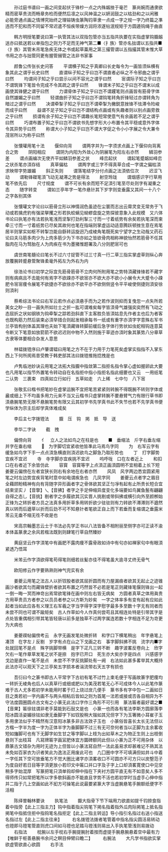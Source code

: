 <!-- { "loadSidebar": true } -->
　　孙过庭书谱曰一画之间变起伏于锋杪一点之内殊衂挫于毫芒　篆尚婉而通隶欲精而密草贵流而畅章务检而便然后凛之以风神温之以妍润鼓之以枯劲和之以闲雅　必能旁通点画之情博究始终之理镕铸虫篆陶钧草隶一点成一字之规一字乃终篇之凖违而不犯和而不同留不常迟遣不恒疾带燥方润将浓遂枮泯规矩于方圆遁钩绳于曲直

　　韩方明授笔要说曰第一执管其法以双指包管亦当五指共执要在实指虚掌钩擫衂送亦曰抵送若以单指包之则力不足而无神气第二■〈扌族〉管亦名拙谓以五指共■〈扌族〉其管末吊笔急疾无体之书或起草藁用之第三撮管谓以五指撮其管末惟大草书用之亦与拙管同更有握管搦管之法非书家事

　　颜鲁公传张长史问答
　　平谓横子知之乎真卿曰长史每令为一画皆须纵横有象其此之谓乎长史曰然
　　直谓纵子知之乎曰岂不谓直者必纵之不令邪曲之谓乎曰然
　　均谓间子知之乎曰尝示以间不容光之谓乎曰然
　　宻谓际子知之乎曰岂不谓筑锋下笔皆令完成不令其疏之谓乎曰然
　　锋谓末子知之乎曰岂不谓末以成画使其锋健之谓乎曰然
　　力谓骨体子知之乎曰岂不谓趯笔则点画皆有筋骨字体自然雄媚之乎曰然
　　轻谓曲折子知之乎曰岂不谓钩笔转角折锋轻过亦谓转角为暗过之谓乎曰然
　　决谓牵掣子知之乎曰岂不谓牵掣为撇鋭意挫锋不怯滞令险峻而成乎曰然
　　益谓不足子知之乎曰岂不谓结构点画或有失趣者则以别点画旁救之乎曰然
　　损谓有余子知之乎曰岂不谓趣长笔短常使意气有余画若不足之谓乎曰然
　　巧谓布置子知之乎曰岂不谓欲书先想字形大小布置令其平穏或意外字体令其异势乎曰然
　　称谓大小子知之乎曰岂不谓大字促之令小小字展之令大兼令茂宻所以为称乎曰然

　　张懐瓘用笔十法
　　偃仰向背
　　谓两字并为一字须求点画上下偃仰向背离合之势
　　阴阳相应
　　谓阴为内阳为外敛心为阴展笔为阳左右亦然
　　鳞羽参差
　　谓点画编次无使齐平如鳞羽参差之状
　　峰峦起伏
　　谓起笔蹙衂如峰峦之状杀笔亦湏存结
　　真草偏枯
　　谓两字或三字不得真草合成一字谓之偏枯湏求映带字势雄媚
　　斜正失则
　　谓落笔结字分付点画之法湏依位次
　　迟涩飞动
　　谓勒锋磔笔湏飞动无凝滞之势是得法
　　射空玲珑
　　谓烟感识字行草用笔不依先后
　　尺寸规度
　　谓不可长有余而短不足湏引笔至尽处则字有凝重之态
　　随字转变
　　谓如兰亭年字一笔作悬针其下岁字则变垂露又其间一十八个之字各别其体

　　张懐瓘文字论曰以筋骨立形以神情润色虽迹在尘寰而志出云霄灵变无常务于飞动或若擒虎豹有强梁拏攫之形若执蛟螭见蚴蟉盘旋之势探彼意象入此规模　又六体书论曰执笔亦有法若执笔浅而坚掣打劲利掣三寸而一寸着纸势有余矣若执笔深而束牵三寸而一寸着纸势已尽矣其故何也笔在指端则掌虚运动适意腾跃顿挫生意在焉笔居半则掌实如枢不转掣岂能自繇转运旋迥乃成棱角笔既死矣宁望字之生动哉又药石论曰夫马筋多肉少为上肉多筋少为下书亦如之皆欲骨肉相称神貌怡然若筋骨不任其脂肉在马为驽胎在人为肉疾在书为墨猪惟题署及八分则肥宻可也

　　虞世南笔髓论曰笔长不过六寸捉管不过三寸真一行二草三指实掌虚草则纵心奔放覆腕转蹙悬管聚锋柔毫外拓左为外右为内

　　徐浩论书曰初学之际宜先筋骨筋骨不立肉何所附用笔之势特湏藏锋锋若不藏字则有病病且不去能何有焉字不欲疎亦不欲宻亦不欲大亦不欲小小展令大大蹙令小疎肥令宻宻痩令展笔不欲捷亦不欲徐亦不欲平亦不欲侧侧竖令平平峻使侧捷则湏安徐则湏利

　　蔡希综法书论曰右军云若作点必湏悬手而为之若作波则抑而复曳忽一点失所若美女之眇一目一画失所如壮士之折一肱可谓难矣每字皆湏骨气雄强奕奕然有飞动之态屈折之状如钢铁为钩牵掣之踪若劲斜直下主客胜负皆湏姑息先作者主也后为者客也既构筋力然后装束必湏举措合则起发相承每书一纸或有重字亦湏字字意殊右军书兰亭皆构别体盖其理也夫始下笔湏藏锋转脚前缓后急字体行势状如虫蛇相钩连意莫令断又下笔意如放箭箭不欲迟迟则中物不入然则施于草迹亦湏时象其篆势八分章草古隶等体要相合杂发人意思

　　林韫拨镫序曰卢肇谓韫曰用笔之方不在于力用于力笔死矣虚掌实指指不入掌东西上下何所阂焉昔受教于韩吏部其法曰拨镫推拖捻拽是也

　　卢隽临池妙诀云用笔之法拓大指擫中指敛第二指拒名指令掌心虚如握卵此大要也凡用笔以指节外置笔令转动自在名指拒中指小指拒名指此细要也又云　一用纸笔　二认势　三裹束　四真如立行如行　五草如走　六上稀　七中匀　八下宻

　　张敬玄曰楷书把笔妙在虚掌运腕不宜把笔苦紧紧则转腕不得既腕不转则字体或麄或细上下不均虽多用力元来不当又云楷书只虚掌转腕不要悬臂气力有限行草书即湏悬腕笔势无限不悬腕笔势有限又云其初学书先学真书此不失节也若不先学真书便学纵体为宗主后却学真体难成矣

　　李后主七字拨镫法
　　擫　压　钩　掲　抵　导　送

　　李华二字诀
　　截　拽

　　偏傍向背
　　亻　立人之法如鸟之在柱是也
　　■　垂缩法　斤字右垂左缩　并字在垂右缩
　　　为字脚切宜紧收他皆凖此马焉鸟字同
　　为　右军云字有缓急如鸟字下手一点点湏急横直则湏迟欲鸟之脚急乃取形势也
　　丁　打字脚势宜疾不宜迟
　　寺　寺字脚亦宜疾挑不宜迟
　　呜呼咙　口在左者近上
　　和扣　口在右者近下余皆仿此
　　容寳　容寳等字上点湏正画湏圆明不宜相着上长下短　姜夔云偏傍在左者宜狭长则右有余地在右者亦然
　　风凤　风字两边悉宜圆紧用笔之时左边势宜疾背笔时意中如电谓疾急也　几凤字同
　　姜夔云点者字之眉目全藉顾盼精神有向有背随字异形画者字之骨体欲其坚正匀凈有起有止所贵长短合宜结束坚实丿【音撆】乀【音拂】者字之手足伸缩异度变化多端要如鸟翼鱼鬛有翩翩自得之态乚【音挑】剔者字之歩履欲其沉实晋人挑剔或带斜拂或横引向外至颜栁始正锋为之转折者方员之法真多用折草多用转折欲少驻驻则有力转欲不滞滞则不遒然真以转而后遒草以折而后劲不可不知悬针者笔欲正自上而下若垂而复缩谓之垂露米芾云无垂不缩无徃不收是也

　　宋高宗翰墨志云士于书法必先学正书以八法皆备不相附丽至侧字亦可正读不渝本体盖篆隶之余风若楷法既到则肆笔行草自然臻妙

　　黄庭坚云作字湏笔中有画肥不露肉痩不露骨政如诗中有句亦如禅家句中有眼湏紧透乃悟耳

　　米芾云作字湏欲得笔苟得笔则细若丝髪亦佳不得笔虽大逾寻丈终无骨气

　　欧阳修云作字要熟熟则神气完实有余

　　姜夔云用笔之法古人以折钗股者欲其屈折圆而有力屋漏痕者欲其无起止之迹锥画沙者欲其匀而藏锋壁折者欲其布置之巧然皆不必若是笔正则藏锋笔偃则锋出一起一倒一晦一冥而神竒出焉常欲笔锋在画中则左右皆无病矣　方圆者真草之体用眞贵方用草贵员方者参之以员员者参之以方斯为妙矣　一字之体率多有变有起有应如此起者当如此应各有义理王右军羲之字当字得字深字慰字最多多至数十字无有同者而未尝不同也可谓不踰矩矣　古人作草如今人作真何尝苟且其相连处特是引带其字是点处皆重偶相引带其笔皆轻唐以前多是独草不过两字属连若数十字相连不足为竒更为大病也

　　姜夔禊帖偏傍考云　永字无画发笔处微折转　和字口下横笔稍出　年字悬笔上凑顶　在字左丿反剔　岁字有点在山之下戈画之右　事字脚斜拂不挑　流字内■字处就回笔不是点　殊字挑脚带横　是字下疋凡三转不断　趣字波畧反卷向上　欣字欠右一笔作章草发笔之状不是捺　抱字已开口　死生亦大矣亦字是四点　兴感感字戈边是直作一笔不是点　未尝不不字反挑脚处有一阙　右法如此甚多畧举其大概持此法亦可以观天下之兰亭矣五字损本者湍流带右天五字有损也

　　吾衍曰今之篆书即古人平常字下古初有笔不过竹上束毛便于写画故篆字肥痩均一转折无棱角也后人以真草行或细或肥以为美茂若笔无心不可成体今人以此笔作篆难于古人尤多若初学未能用时畧于灯上烧过庻几便手　篆书多有字中包一二画如日目之类若初一字内画不与两头相粘后皆如之则为首尾一法若或接或否各自相异为不守法度圆圏圆点古文有之小篆无此法口字作三角形不可引用　篆法匾者最好谓之■【音果】匾徐铉谓非老手莫能到石鼔文是也　小篆一也而各有笔法李斯方圆廓落李阳冰圆活姿媚徐铉如隶无垂脚字下如钗股稍大锴如其兄但字下为玉箸微小耳崔子玉多用隶法似乎不精然有汉意阳冰篆多非古法效子玉也　小篆俗皆喜长太长无法但以方楷一字半为度一字为正体半字为垂脚脚不过三有无可奈何者当以正脚为主余畧收短如旛脚可也有下无脚字如生甘之等字脚以上枝为出如草木之为物正生则上出枝倒悬则下出枝耳　凡冩牌匾字画冝肥体宜方圜碑额同此但以小篆为正不可用杂体　以鼎篆古文错杂为用时无迹为上但皆以小篆法冩自然一法此虽易求却甚难记不熟其法未免如百家衣为识者笑此为逸法正用废此可也　凢囗圏中字不可填满但如井斗中着一字任其下空可放垂笔方不觉大圏比诸字亦湏畧收口不可圆亦不可方只以炭墼范子为度自好若日目等字湏更放小若印文中匾口并口字及子字上口却湏畧寛使口中见空稍多字始混厚　写篆把笔只湏单钩却伸中指在下夹衬方圆平直无有不如意矣人多不得师传只如常把笔所以字多欹斜画亦不能直且字势不活也若初学时当虚手心伸中指并二指于几上空画如此不抝方可操笔此说最要紧篆大字当虚腕悬笔手腕额纸便字不活相

　　陈绎曽翰林要诀
　　执笔法
　　擫大指骨下节下端用力欲直如提千钧捺食指着中指旁【此上三指主力】钩中指着指尖钩笔下掲名指着指外瓜肉际掲笔上抵名指掲笔中指抵住拒中指钩笔名指拒定【此上二指主转运】导小指引名指过右送小指送名指过左【此上二指主往来】
　　右名拨镫法拨者笔管着中指名指尖圆活易转动也镫即马镫笔管直则虎口间如马镫也足踏马镫浅则易出入手执笔管浅则易拨动
　　右指法
　　枕腕以左手枕右手腕提腕肘着按而虚提手腕悬腕悬着空中最有力【唯鲜于枢善悬腕书余问之瞑目伸臂曰瞻二】
　　右腕法
　　大凡学书指欲实掌欲虚管欲直心欲圆
　　右手法
